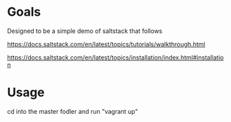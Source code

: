 # Goals

Designed to be a simple demo of saltstack that follows 

https://docs.saltstack.com/en/latest/topics/tutorials/walkthrough.html

https://docs.saltstack.com/en/latest/topics/installation/index.html#installation

# Usage

cd into the master fodler and run "vagrant up"

